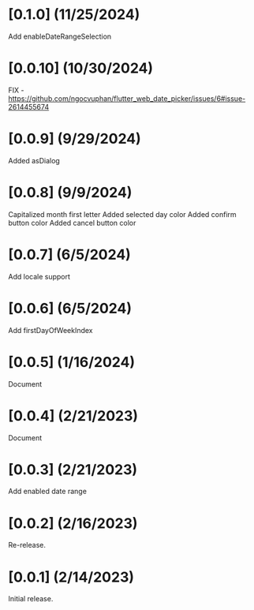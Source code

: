 # [0.1.0] (11/25/2024)

Add enableDateRangeSelection

# [0.0.10] (10/30/2024)

FIX - https://github.com/ngocvuphan/flutter_web_date_picker/issues/6#issue-2614455674

# [0.0.9] (9/29/2024)

Added asDialog

# [0.0.8] (9/9/2024)

Capitalized month first letter
Added selected day color
Added confirm button color
Added cancel button color

# [0.0.7] (6/5/2024)

Add locale support

# [0.0.6] (6/5/2024)

Add firstDayOfWeekIndex

# [0.0.5] (1/16/2024)

Document

# [0.0.4] (2/21/2023)

Document

# [0.0.3] (2/21/2023)

Add enabled date range

# [0.0.2] (2/16/2023)

Re-release.

# [0.0.1] (2/14/2023)

Initial release.
